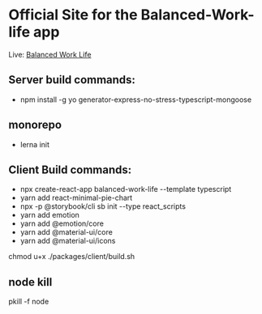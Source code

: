 # Official Site for the Balanced-Work-life app

Live: [Balanced Work Life](https://balanced-work-life.herokuapp.com)


## Server build commands:
- npm install -g yo generator-express-no-stress-typescript-mongoose

## monorepo
 - lerna init
## Client Build commands:
- npx create-react-app balanced-work-life --template typescript
- yarn add react-minimal-pie-chart
- npx -p @storybook/cli sb init --type react_scripts
- yarn add emotion
- yarn add @emotion/core
- yarn add @material-ui/core
- yarn add @material-ui/icons

chmod u+x ./packages/client/build.sh

## node kill
pkill -f node
